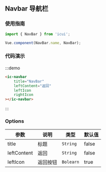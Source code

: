 ## Navbar 导航栏

### 使用指南
``` javascript
import { NavBar } from 'icui';

Vue.component(NavBar.name, NavBar);
```

### 代码演示

#### 

:::demo
```html
<ic-navbar
    title="NavBar"
    leftContent="返回"
    leftIcon
    rightIcon
></ic-navbar>
```
:::

### Options

| 参数       | 说明      | 类型       | 默认值       |
|-----------|-----------|-----------|-------------|
| title | 标题 | `String` | false|
| leftContent | 返回 | `String` | false|
| leftIcon | 返回按钮 | `Bolearn` | true|

